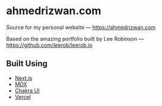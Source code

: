 # ahmedrizwan.com

Source for my personal website — https://ahmedrizwan.com

Based on the amazing portfolio built by Lee Robinson — https://github.com/leerob/leerob.io

## Built Using

- [Next.js](https://nextjs.org/)
- [MDX](https://github.com/mdx-js/mdx)
- [Chakra UI](https://chakra-ui.com/)
- [Vercel](https://vercel.com)
